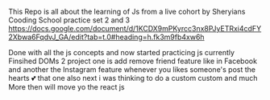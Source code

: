 This Repo is all about the learning of Js from a live cohort by Sheryians Cooding School 
practice set 2 and 3
https://docs.google.com/document/d/1KCDX9mPKyrcc3nx8PJyETRxi4cdFY2Xbwa6FqdvJ_GA/edit?tab=t.0#heading=h.fk3m9fb4xw6h


Done with all the js concepts and now started practicing js currently Finsihed DOMs 2 project one is add remove friend feature like in Facebook and another the Instagram feature whenever you likes someone's post the hearts 💕 that one also next i was thinking to do a custom custom and much More then will move yo the react js 
